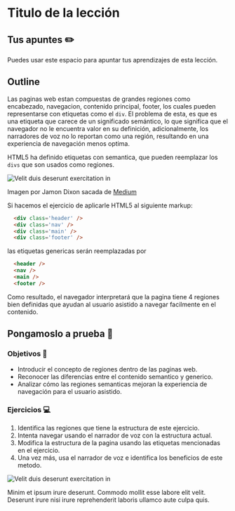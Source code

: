 # Titulo de la lección

## Tus apuntes ✏️

Puedes usar este espacio para apuntar tus aprendizajes de esta lección.


## Outline

Las paginas web estan compuestas de grandes regiones como encabezado, navegacion, contenido principal, footer, los cuales pueden representarse con etiquetas como el `div`. El problema de esta, es que es una etiqueta que carece de un significado semántico, lo que significa que el navegador no le encuentra valor en su definición, adicionalmente, los narradores de voz no lo reportan como una región, resultando en una experiencia de navegación menos optima.

HTML5 ha definido etiquetas con semantica, que pueden reemplazar los `divs` que son usados como regiones. 

![Velit duis deserunt exercitation in](https://miro.medium.com/max/1400/1*GgI7FvfCwqSpHgn_VgGEXQ.jpeg)

Imagen por Jamon Dixon sacada de [Medium](https://medium.com/geekculture/the-science-of-semantic-html-c66fda24f105)

Si hacemos el ejercicio de aplicarle HTML5 al siguiente markup:

```html
  <div class='header' />
  <div class='nav' />
  <div class='main' />
  <div class='footer' />
```

las etiquetas genericas serán reemplazadas por

```html
  <header />
  <nav />
  <main />
  <footer />
```

Como resultado, el navegador interpretará que la pagina tiene 4 regiones bien definidas que ayudan al usuario asistido a navegar facilmente en el contenido.


## Pongamoslo a prueba 💪

### Objetivos 🎯
- Introducir el concepto de regiones dentro de las paginas web.
- Reconocer las diferencias entre el contenido semantico y generico.
- Analizar cómo las regiones semanticas mejoran la experiencia de navegación para el usuario asistido.

### Ejercicios 💻

1. Identifica las regiones que tiene la estructura de este ejercicio.
2. Intenta navegar usando el narrador de voz con la estructura actual.
3. Modifica la estructura de la pagina usando las etiquetas mencionadas en el ejercicio.
4. Una vez más, usa el narrador de voz e identifica los beneficios de este metodo.


![Velit duis deserunt exercitation in](https://via.placeholder.com/1200x800/000/FFF)


Minim et ipsum irure deserunt. Commodo mollit esse labore elit velit. Deserunt irure nisi irure reprehenderit laboris ullamco aute culpa quis.